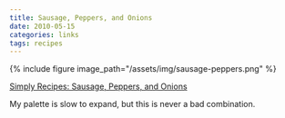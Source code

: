 ```yaml
---
title: Sausage, Peppers, and Onions
date: 2010-05-15
categories: links
tags: recipes
---
```

{% include figure image_path="/assets/img/sausage-peppers.png" %}
<figcaption><a href="https://www.simplyrecipes.com/recipes/sausage_peppers_and_onions">Simply Recipes: Sausage, Peppers, and Onions</a></figcaption>

My palette is slow to expand, but this is never a bad combination.

